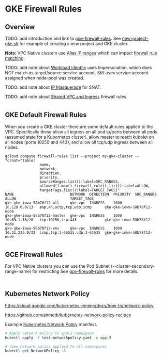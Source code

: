 # GKE Firewall Rules

## Overview

TODO: add introduction and link to [gce-firewall-rules](../gce-firewall-rules). See [new-project-gke.sh](../common/new-project-gke.sh) for example of creating a new project and GKE cluster.

**Note:** VPC Native clusters use [Alias IP ranges](https://cloud.google.com/vpc/docs/alias-ip#firewalls) which can impact [firewall rule matching](../gce-firewall-rules/#Overview).

TODO: add note about [Workload Identity](https://cloud.google.com/kubernetes-engine/docs/concepts/workload-identity) uses Impersonation, which does NOT match as target/source service account. Still uses service account assigned when node-pool was created.

TODO: add note about [IP Masquerade](https://cloud.google.com/kubernetes-engine/docs/concepts/ip-masquerade-agent) for SNAT.

TODO: add note about [Shared VPC and Ingress](https://cloud.google.com/kubernetes-engine/docs/concepts/ingress#shared_vpc) firewall rules.

#
## GKE Default Firewall Rules

When you create a GKE cluster there are some default rules applied to the VPC. Specifically these allow all ingress on all pod ip/ports between all pods (assumed state for a Kubernetes cluster), allow master to reach kubelet on all nodes (ports 10250 and 443), and allow all tcp/udp ingress between all nodes.

```
gcloud compute firewall-rules list --project my-gke-cluster --format="table(
                name,
                network,
                direction,
                priority,
                sourceRanges.list():label=SRC_RANGES,
                allowed[].map().firewall_rule().list():label=ALLOW,
                targetTags.list():label=TARGET_TAGS)"
NAME                          NETWORK  DIRECTION  PRIORITY  SRC_RANGES      ALLOW                         TARGET_TAGS
gke-gke-iowa-58b78f12-all     gke-vpc  INGRESS    1000      10.120.0.0/13   esp,ah,sctp,tcp,udp,icmp      gke-gke-iowa-58b78f12-node
gke-gke-iowa-58b78f12-master  gke-vpc  INGRESS    1000      10.69.1.16/28   tcp:10250,tcp:443             gke-gke-iowa-58b78f12-node
gke-gke-iowa-58b78f12-vms     gke-vpc  INGRESS    1000      10.31.236.0/22  icmp,tcp:1-65535,udp:1-65535  gke-gke-iowa-58b78f12-node
```


#
## GCE Firewall Rules

For VPC Native clusters you can use the Pod Subnet (--cluster-secondary-range-name) for restricting  See [gce-firewall-rules](../gce-firewall-rules) for more details.

```bash

```

#
## Kubernetes Network Policy

https://cloud.google.com/kubernetes-engine/docs/how-to/network-policy

https://github.com/ahmetb/kubernetes-network-policy-recipes

Example [Kubernetes Network Policy](./test-networkpolicy.yaml) manifest.

```bash
# Apply network policy to app-2 namespace
kubectl apply -f test-networkpolicy.yaml -n app-2

# View network policy applied to all namespaces
kubectl get NetworkPolicy -A 
```

